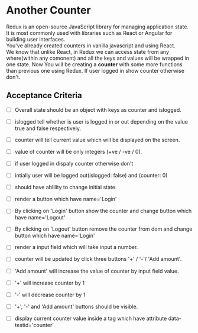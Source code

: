 # Another Counter 
 Redux is an open-source JavaScript library for managing application state.<br>
 It is most commonly used with libraries such as React or Angular for building user interfaces.<br>
 You've already created counters in vanilla javascript and using React.<br>
 We know that unlike React, in Redux we can access state from any where(within any comonent) and all the keys and values will be wrapped in one state.
 Now You will be creating a <strong>counter</strong> with some more functions than previous one using Redux. If user logged in show counter otherwise don't.<br>
 ## Acceptance Criteria
 - [ ] Overall state should be an object with keys as counter and islogged.
 - [ ] islogged tell whether is user is logged in or out depending on the value true and false respectively.
 - [ ] counter will tell current value which will be displayed on the screen.
 - [ ] value of counter will be only integers (+ve / -ve / 0).
 - [ ] if user logged in dispaly counter otherwise don't
 - [ ] intially user will be logged out(islogged: false) and (counter: 0)
 - [ ] should have ablility to change initial state.
 - [ ] render a button which have name='Login'
 - [ ] By clicking on 'Login' button show the counter and change button which have name='Logout'
 - [ ] By clicking on 'Logout' button remove the counter from dom and change button which have name='Login'
 - [ ] render a input field which will take input a number.
 - [ ] counter will be updated by click three buttons '+' / '-'/ 'Add amount'.
 - [ ] 'Add amount' will increase the value of counter by input field value.
 - [ ] '+' will increase counter by 1
 - [ ] '-' will decrease counter by 1
 - [ ] '+', '-' and 'Add amount' buttons should be visible.
 - [ ] display current counter value inside a tag which have attribute data-testid='counter'
 

 
